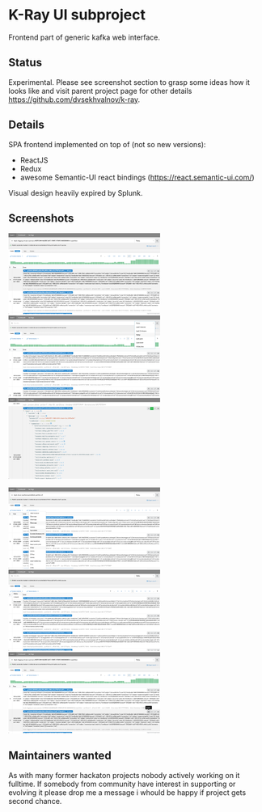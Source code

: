 # K-Ray UI subproject
Frontend part of generic kafka web interface.

## Status
Experimental. Please see screenshot section to grasp some ideas how it looks like
and visit parent project page for other details https://github.com/dvsekhvalnov/k-ray.

## Details
SPA frontend implemented on top of (not so new versions):
 - ReactJS
 - Redux
 - awesome Semantic-UI react bindings (https://react.semantic-ui.com/)

Visual design heavily expired by Splunk.

## Screenshots
<p>
    <img src="https://github.com/dvsekhvalnov/web-static-content/blob/master/k-ray-ui/images/explore-kafka-stream-internals.png?raw=true" width="300" alt="Explore every bit of kafka" />
    <img src="https://github.com/dvsekhvalnov/web-static-content/blob/master/k-ray-ui/images/filter-by-time.png?raw=true" width="300" alt="Time filters" />
    <img src="https://github.com/dvsekhvalnov/web-static-content/blob/master/k-ray-ui/images/format-json-messages.png?raw=true" width="300" alt="Structured json views" />
</p>
<p>
    <img src="https://github.com/dvsekhvalnov/web-static-content/blob/master/k-ray-ui/images/results-formatting.png?raw=true" width="300" alt="Control your options" />
    <img src="https://github.com/dvsekhvalnov/web-static-content/blob/master/k-ray-ui/images/timeline-formatting.png?raw=true" width="300" alt="Adjust timeline" />
    <img src="https://github.com/dvsekhvalnov/web-static-content/blob/master/k-ray-ui/images/copy-and-download-messages.png?raw=true" width="300" alt="Structured json views" />
</p>

## Maintainers wanted
As with many former hackaton projects nobody actively working on it fulltime. If somebody from
community have interest in supporting or evolving it please drop me a message i whould be happy
if project gets second chance.